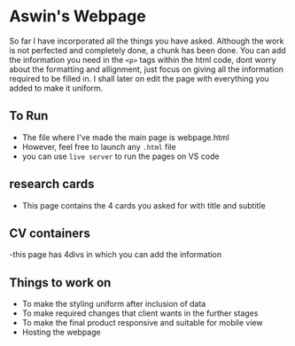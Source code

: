 # Aswin's Webpage
So far I have incorporated all the things you have asked. Although the work is not perfected and completely done, a chunk has been done.
You can add the information you need in the `<p>` tags within the html code, dont worry about the formatting and allignment, just focus on giving all the information required to be filled in.
I shall later on edit the page with everything you added to make it uniform.

## To Run
- The file where I've made the main page is webpage.html
- However, feel free to launch any `.html` file
- you can use `live server` to run the pages on VS code


## research cards
- This page contains the 4 cards you asked for with title and subtitle

## CV containers
-this page has 4divs in which you can add the information 

## Things to work on
- To make the styling uniform after inclusion of data
- To make required changes that client wants in the further stages
- To make the final product responsive and suitable for mobile view
- Hosting the webpage
